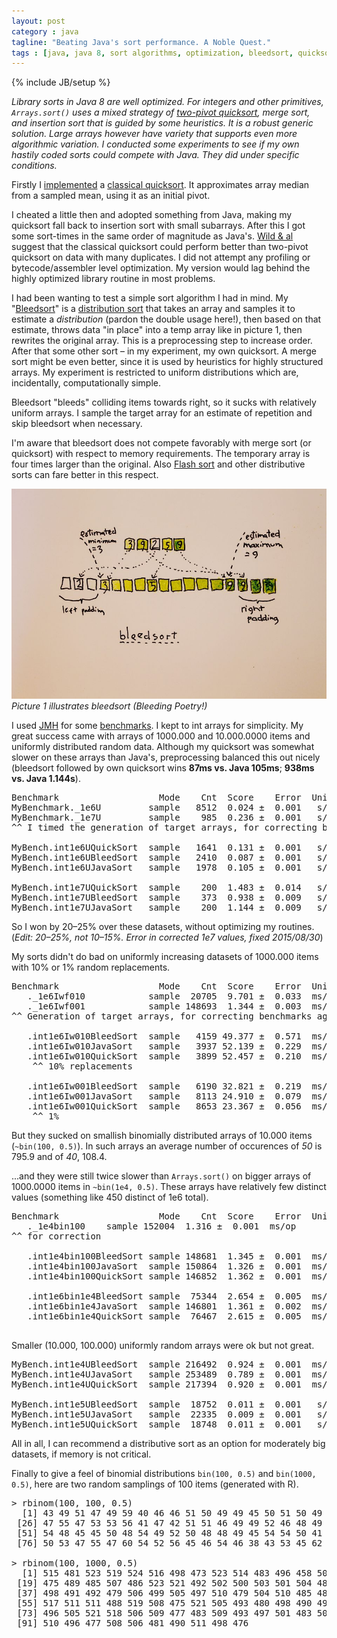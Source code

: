 ```yaml
---
layout: post
category : java
tagline: "Beating Java's sort performance. A Noble Quest."
tags : [java, java 8, sort algorithms, optimization, bleedsort, quicksort, Paavo Toivanen]
---
```

{% include JB/setup %}

*Library sorts in Java 8 are well optimized. For integers and other primitives, ```Arrays.sort()``` uses a mixed strategy of [two-pivot quicksort](http://epubs.siam.org/doi/abs/10.1137/1.9781611972931.5), merge sort, and insertion sort that is guided by some heuristics.  It is a robust generic solution.  Large arrays however have variety that supports even more algorithmic variation.  I conducted some experiments to see if my own hastily coded sorts could compete with Java.  They did under specific conditions.*

<div></div>


Firstly I [implemented](https://github.com/pvto/java-sort-experiments/blob/master/src/main/java/util/sort/QuickSort.java) a [classical quicksort](https://en.wikipedia.org/wiki/Quicksort).  It approximates array median from a sampled mean, using it as an initial pivot.  

I cheated a little then and adopted something from Java, making my quicksort fall back to insertion sort with small subarrays.  After this I got some sort-times in the same order of magnitude as Java's.  [Wild & al](http://epubs.siam.org/doi/abs/10.1137/1.9781611972931.5) suggest that the classical quicksort could perform better than two-pivot quicksort on data with many duplicates.  I did not attempt any profiling or bytecode/assembler level optimization.  My version would lag behind the highly optimized library routine in most problems.

I had been wanting to test a simple sort algorithm I had in mind.  My "[Bleedsort](https://github.com/pvto/java-sort-experiments/blob/master/src/main/java/util/sort/BleedSort.java)" is a [distribution sort](https://en.wikipedia.org/wiki/Sorting_algorithm#Distribution_sort) that takes an array and samples it to estimate a *distribution* (pardon the double usage here!), then based on that estimate, throws data "in place" into a temp array like in picture 1, then rewrites the original array.  This is a preprocessing step to increase order.  After that some other sort – in my experiment, my own quicksort.  A merge sort might be even better, since it is used by heuristics for highly structured arrays.  My experiment is restricted to uniform distributions which are, incidentally, computationally simple.

Bleedsort "bleeds" colliding items towards right, so it sucks with relatively uniform arrays.  I sample the target array for an estimate of repetition and skip bleedsort when necessary.  

I'm aware that bleedsort does not compete favorably with merge sort (or quicksort) with respect to memory requirements.  The temporary array is four times larger than the original.  Also [Flash sort](https://en.wikipedia.org/wiki/Flashsort) and other distributive sorts can fare better in this respect.

![bleedsort](/assets/img/bleedsort/bleedsort-example.jpg)
*Picture 1 illustrates bleedsort (Bleeding Poetry!)*

I used [JMH](http://openjdk.java.net/projects/code-tools/jmh/) for some [benchmarks](https://github.com/pvto/java-sort-experiments/blob/master/test/benchmark/sort-experiments/src/main/java/my/timu/MyBenchmark.java).  I kept to int arrays for simplicity.  My great success came with arrays of 1000.000 and 10.000.0000 items and uniformly distributed random data.  Although my quicksort was somewhat slower on these arrays than Java's, preprocessing balanced this out nicely (bleedsort followed by own quicksort wins **87ms vs. Java 105ms**; **938ms vs. Java 1.144s**).

<pre class="smaller-text">
Benchmark                   Mode    Cnt  Score    Error  Units  Corrected
MyBenchmark._1e6U         sample   8512  0.024 ±  0.001   s/op
MyBenchmark._1e7U         sample    985  0.236 ±  0.001   s/op
^^ I timed the generation of target arrays, for correcting benchmarks below

MyBench.int1e6UQuickSort  sample   1641  0.131 ±  0.001   s/op  0.107 ±  0.002
MyBench.int1e6UBleedSort  sample   2410  0.087 ±  0.001   s/op  0.063 ±  0.002
MyBench.int1e6UJavaSort   sample   1978  0.105 ±  0.001   s/op  0.081 ±  0.002

MyBench.int1e7UQuickSort  sample    200  1.483 ±  0.014   s/op  1.247 ±  0.015
MyBench.int1e7UBleedSort  sample    373  0.938 ±  0.009   s/op  <span class="green">0.701 ±  0.010</span>
MyBench.int1e7UJavaSort   sample    200  1.144 ±  0.009   s/op  0.908 ±  0.010
</pre>

So I won by 20–25% over these datasets, without optimizing my routines. (*Edit: 20–25%, not 10–15%.
 Error in corrected 1e7 values, fixed 2015/08/30*)

My sorts didn't do bad on uniformly increasing datasets of 1000.000 items with 10% or 1% random replacements.  

<pre class="smaller-text">
Benchmark                   Mode    Cnt  Score    Error  Units  Corrected
   ._1e6Iwf010            sample  20705  9.701 ±  0.033  ms/op
   ._1e6Iwf001            sample 148693  1.344 ±  0.003  ms/op
^^ Generation of target arrays, for correcting benchmarks again

   .int1e6Iw010BleedSort  sample   4159 49.377 ±  0.571  ms/op 39.68 ±  0.60
   .int1e6Iw010JavaSort   sample   3937 52.139 ±  0.229  ms/op 42.44 ±  0.25
   .int1e6Iw010QuickSort  sample   3899 52.457 ±  0.210  ms/op 42.76 ±  0.23
    ^^ 10% replacements

   .int1e6Iw001BleedSort  sample   6190 32.821 ±  0.219  ms/op 31.48 ±  0.22
   .int1e6Iw001JavaSort   sample   8113 24.910 ±  0.079  ms/op 23.57 ±  0.08
   .int1e6Iw001QuickSort  sample   8653 23.367 ±  0.056  ms/op 22.02 ±  0.06
    ^^ 1%
</pre>


But they sucked on smallish binomially distributed arrays of 10.000 items (```~bin(100, 0.5)```).  In such arrays an average number of occurences of *50* is 795.9 and of *40*, 108.4.

...and they were still twice slower than ```Arrays.sort()``` on bigger arrays of 1000.0000 items in ```~bin(1e4, 0.5)```. These arrays have relatively few distinct values (something like 450 distinct of 1e6 total).

<pre class="smaller-text">
Benchmark                   Mode    Cnt  Score    Error  Units  Corrected
   ._1e4bin100    sample 152004  1.316 ±  0.001  ms/op
^^ for correction

   .int1e4bin100BleedSort sample 148681  1.345 ±  0.001  ms/op  0.029 ±  0.002
   .int1e4bin100JavaSort  sample 150864  1.326 ±  0.001  ms/op  0.010 ±  0.002
   .int1e4bin100QuickSort sample 146852  1.362 ±  0.001  ms/op  0.046 ±  0.002

   .int1e6bin1e4BleedSort sample  75344  2.654 ±  0.005  ms/op  -
   .int1e6bin1e4JavaSort  sample 146801  1.361 ±  0.002  ms/op  -
   .int1e6bin1e4QuickSort sample  76467  2.615 ±  0.005  ms/op  -

</pre>

Smaller (10.000, 100.000) uniformly random arrays were ok but not great.

<pre class="smaller-text">
MyBench.int1e4UBleedSort  sample 216492  0.924 ±  0.001  ms/op  0.683 ±  0.002
MyBench.int1e4UJavaSort   sample 253489  0.789 ±  0.001  ms/op  0.548 ±  0.002
MyBench.int1e4UQuickSort  sample 217394  0.920 ±  0.001  ms/op  0.679 ±  0.002

MyBench.int1e5UBleedSort  sample  18752  0.011 ±  0.001   s/op  0.009 ±  0.002
MyBench.int1e5UJavaSort   sample  22335  0.009 ±  0.001   s/op  0.007 ±  0.002
MyBench.int1e5UQuickSort  sample  18748  0.011 ±  0.001   s/op  0.009 ±  0.002
</pre>

All in all, I can recommend a distributive sort as an option for moderately big datasets, if memory is not critical.

Finally to give a feel of binomial distributions ```bin(100, 0.5)``` and ```bin(1000, 0.5)```, here are two random samplings of 100 items (generated with R).

<pre class="smaller-text">
&gt; rbinom(100, 100, 0.5)
  [1] 43 49 51 47 49 59 40 46 46 51 50 49 49 45 50 51 50 49 53 52 45 53 48 56 45
 [26] 47 55 47 53 53 56 41 47 42 51 51 46 49 49 52 46 48 49 50 48 56 54 49 53 52
 [51] 54 48 45 45 50 48 54 49 52 50 48 48 49 45 54 54 50 41 53 45 51 48 53 52 52
 [76] 50 53 47 55 47 60 54 52 56 45 46 54 46 38 43 53 45 62 48 52 52 52 49 52 56

&gt; rbinom(100, 1000, 0.5)
  [1] 515 481 523 519 524 516 498 473 523 514 483 496 458 506 507 491 514 489
 [19] 475 489 485 507 486 523 521 492 502 500 503 501 504 482 518 506 498 525
 [37] 498 491 492 479 506 499 505 497 510 479 504 510 485 488 495 519 522 490
 [55] 517 511 511 488 519 508 475 521 505 493 480 498 490 492 492 476 490 506
 [73] 496 505 521 518 506 509 477 483 509 493 497 501 483 502 470 515 519 509
 [91] 510 496 477 508 506 481 490 511 498 476

</pre>
